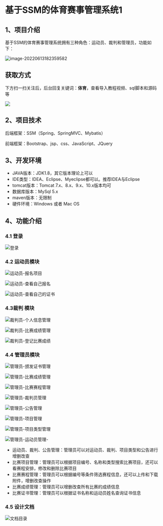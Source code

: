 # 基于SSM的体育赛事管理系统1

## 1、项目介绍

基于SSM的体育赛事管理系统拥有三种角色：运动员、裁判和管理员，功能如下：

![image-20220613182359582](https://www.codeshop.fun/Typora-Images/202206131823637.png)

## 获取方式

下方扫一扫关注后，后台回复关键词：**体育**，查看导入教程视频、sql脚本和源码等

 ![](https://www.codeshop.fun/Typora-Images/202205281253739.png)


## 2、项目技术

后端框架：SSM（Spring、SpringMVC、Mybatis）

前端框架：Bootstrap、jsp、css、JavaScript、JQuery

## 3、开发环境

- JAVA版本：JDK1.8，其它版本理论上可以
- IDE类型：IDEA、Eclipse、Myeclipse都可以。推荐IDEA与Eclipse
- tomcat版本：Tomcat 7.x、8.x、9.x、10.x版本均可
- 数据库版本：MySql 5.x
- maven版本：无限制
- 硬件环境：Windows 或者 Mac OS


## 4、功能介绍

### 4.1 登录

![登录](https://www.codeshop.fun/Typora-Images/202206131824144.jpg)

### 4.2 运动员模块

![运动员-报名项目](https://www.codeshop.fun/Typora-Images/202206131824360.jpg)

![运动员-查看自己报名](https://www.codeshop.fun/Typora-Images/202206131824801.jpg)

![运动员-查看自己的证书](https://www.codeshop.fun/Typora-Images/202206131824828.jpg)

### 4.3裁判 模块

![裁判员-个人信息管理](https://www.codeshop.fun/Typora-Images/202206131825760.jpg)

![裁判员-比赛成绩管理](https://www.codeshop.fun/Typora-Images/202206131825048.jpg)

![裁判员-登记比赛成绩](https://www.codeshop.fun/Typora-Images/202206131825603.jpg)

### 4.4 管理员模块

![管理员-颁发证书管理](https://www.codeshop.fun/Typora-Images/202206131825084.jpg)

![管理员-比赛成绩管理](https://www.codeshop.fun/Typora-Images/202206131825272.jpg)

![管理员-比赛赛程管理](https://www.codeshop.fun/Typora-Images/202206131825539.jpg)

![管理员-裁判员管理](https://www.codeshop.fun/Typora-Images/202206131825668.jpg)

![管理员-公告管理](https://www.codeshop.fun/Typora-Images/202206131825987.jpg)

![管理员-项目管理](https://www.codeshop.fun/Typora-Images/202206131825360.jpg)

![管理员-项目类型管理](https://www.codeshop.fun/Typora-Images/202206131825687.jpg)

![管理员-运动员管理-](https://www.codeshop.fun/Typora-Images/202206131826352.jpg)

- 运动员、裁判、公告管理：管理员可以对运动员、裁判、项目类型和公告进行增删改查
- 比赛项目管理：管理员可以根据项目编号、名称和类型搜索比赛项目，还可以看赛程安排，修改和删除比赛项目
- 比赛赛程管理：管理员可以根据编号等条件筛选赛程信息，还可以上传和下载附件，增删改查操作
- 比赛成绩管理：管理员可以增删改查所有比赛的成绩信息
- 比赛证书管理：管理员可以根据证书名称和运动员姓名查询证书信息

### 4.5 设计文档

![文档目录](https://www.codeshop.fun/Typora-Images/202206131826386.jpg)

